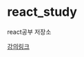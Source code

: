 # react_study
react공부 저장소

[강의링크](https://www.youtube.com/watch?v=nahwuaXmgt8&list=PLfLgtT94nNq1e6tr4sm2eH6ZZC2jcqGOy&index=2)

